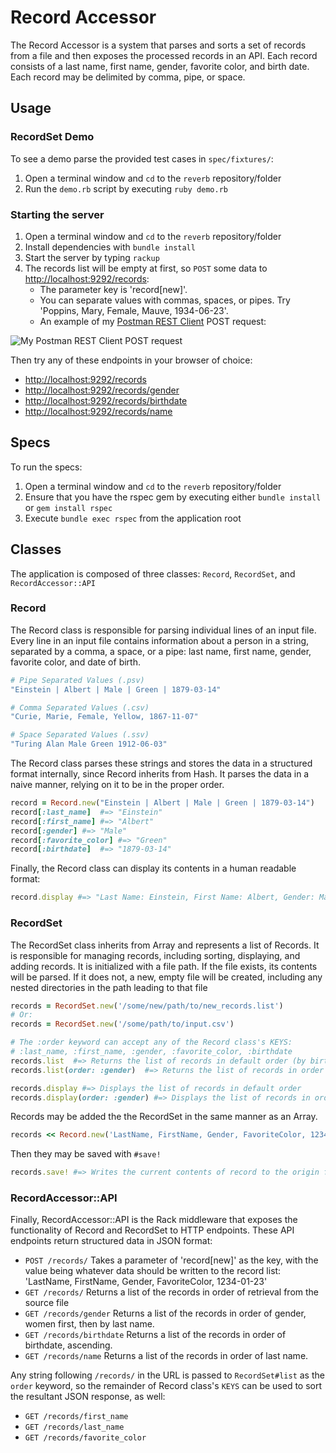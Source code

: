 # Record Accessor

The Record Accessor is a system that parses and sorts a set of records from a file and then exposes the processed records in an API. Each record consists of a last name, first name, gender, favorite color, and birth date. Each record may be delimited by comma, pipe, or space.

## Usage

### RecordSet Demo

To see a demo parse the provided test cases in `spec/fixtures/`:

1. Open a terminal window and `cd` to the `reverb` repository/folder
2. Run the `demo.rb` script by executing `ruby demo.rb`

### Starting the server

1. Open a terminal window and `cd` to the `reverb` repository/folder
2. Install dependencies with `bundle install`
3. Start the server by typing `rackup`
4. The records list will be empty at first, so `POST` some data to [http://localhost:9292/records](http://localhost:9292/records):
    - The parameter key is 'record[new]'.
    - You can separate values with commas, spaces, or pipes. Try 'Poppins, Mary, Female, Mauve, 1934-06-23'.
    - An example of my [Postman REST Client][postman] POST request:

![My Postman REST Client POST request](http://i.imgur.com/QcTUeub.png)

Then try any of these endpoints in your browser of choice:

- [http://localhost:9292/records](http://localhost:9292/records)
- [http://localhost:9292/records/gender](http://localhost:9292/records/gender)
- [http://localhost:9292/records/birthdate](http://localhost:9292/records/birthdate)
- [http://localhost:9292/records/name](http://localhost:9292/records/name)


## Specs

To run the specs:

1. Open a terminal window and `cd` to the `reverb` repository/folder
2. Ensure that you have the rspec gem by executing either `bundle install` or `gem install rspec`
3. Execute `bundle exec rspec` from the application root

## Classes

The application is composed of three classes: `Record`, `RecordSet`, and `RecordAccessor::API`

### Record

The Record class is responsible for parsing individual lines of an input file. Every line in an input file contains information about a person in a string, separated by a comma, a space, or a pipe: last name, first name, gender, favorite color, and date of birth.

```ruby
# Pipe Separated Values (.psv)
"Einstein | Albert | Male | Green | 1879-03-14"

# Comma Separated Values (.csv)
"Curie, Marie, Female, Yellow, 1867-11-07"

# Space Separated Values (.ssv)
"Turing Alan Male Green 1912-06-03"
```

The Record class parses these strings and stores the data in a structured format internally, since Record inherits from Hash. It parses the data in a naive manner, relying on it to be in the proper order.

```ruby
record = Record.new("Einstein | Albert | Male | Green | 1879-03-14")
record[:last_name]  #=> "Einstein"
record[:first_name] #=> "Albert"
record[:gender] #=> "Male"
record[:favorite_color] #=> "Green"
record[:birthdate]  #=> "1879-03-14"
```

Finally, the Record class can display its contents in a human readable format:

```ruby
record.display #=> "Last Name: Einstein, First Name: Albert, Gender: Male, Date of Birth: 03/14/1879, Favorite Color: Green"
```

### RecordSet

The RecordSet class inherits from Array and represents a list of Records. It is responsible for managing records, including sorting, displaying, and adding records. It is initialized with a file path. If the file exists, its contents will be parsed. If it does not, a new, empty file will be created, including any nested directories in the path leading to that file

```ruby
records = RecordSet.new('/some/new/path/to/new_records.list')
# Or:
records = RecordSet.new('/some/path/to/input.csv')

# The :order keyword can accept any of the Record class's KEYS:
# :last_name, :first_name, :gender, :favorite_color, :birthdate
records.list  #=> Returns the list of records in default order (by birthdate)
records.list(order: :gender)  #=> Returns the list of records in order of gender (then last name)

records.display #=> Displays the list of records in default order
records.display(order: :gender) #=> Displays the list of records in order of gender (then last name)

```

Records may be added the the RecordSet in the same manner as an Array.

```ruby
records << Record.new('LastName, FirstName, Gender, FavoriteColor, 1234-01-23')
```

Then they may be saved with `#save!`

```ruby
records.save! #=> Writes the current contents of record to the origin file in CSV format
```

### RecordAccessor::API

Finally, RecordAccessor::API is the Rack middleware that exposes the functionality of Record and RecordSet to HTTP endpoints. These API endpoints return structured data in JSON format:

- `POST /records/` Takes a parameter of 'record[new]' as the key, with the value being whatever data should be written to the record list: 'LastName, FirstName, Gender, FavoriteColor, 1234-01-23'
- `GET /records/` Returns a list of the records in order of retrieval from the source file
- `GET /records/gender` Returns a list of the records in order of gender, women first, then by last name.
- `GET /records/birthdate` Returns a list of the records in order of birthdate, ascending.
- `GET /records/name` Returns a list of the records in order of last name.

Any string following `/records/` in the URL is passed to `RecordSet#list` as the `order` keyword, so the remainder of Record class's `KEYS` can be used to sort the resultant JSON response, as well:

- `GET /records/first_name`
- `GET /records/last_name`
- `GET /records/favorite_color`

[postman]: https://chrome.google.com/webstore/detail/postman-rest-client/fdmmgilgnpjigdojojpjoooidkmcomcm?hl=en